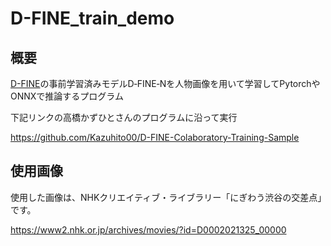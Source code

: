 # D-FINE_train_demo

## 概要
[D-FINE](https://github.com/Peterande/D-FINE)の事前学習済みモデルD‑FINE‑Nを人物画像を用いて学習してPytorchやONNXで推論するプログラム

下記リンクの高橋かずひとさんのプログラムに沿って実行

https://github.com/Kazuhito00/D-FINE-Colaboratory-Training-Sample

## 使用画像

使用した画像は、NHKクリエイティブ・ライブラリー「にぎわう渋谷の交差点」です。

https://www2.nhk.or.jp/archives/movies/?id=D0002021325_00000
